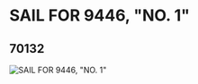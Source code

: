# SAIL FOR 9446, "NO. 1"
## 70132
![SAIL FOR 9446, "NO. 1"](https://lc-www-live-s.legocdn.com/media/bricks/5/2/4653617.jpg)